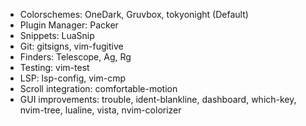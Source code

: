 - Colorschemes: OneDark, Gruvbox, tokyonight (Default)
- Plugin Manager: Packer
- Snippets: LuaSnip
- Git: gitsigns, vim-fugitive
- Finders: Telescope, Ag, Rg
- Testing: vim-test
- LSP: lsp-config, vim-cmp
- Scroll integration: comfortable-motion
- GUI improvements: trouble, ident-blankline, dashboard, which-key, nvim-tree, lualine, vista, nvim-colorizer
